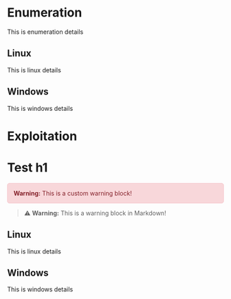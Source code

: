 # Enumeration

This is enumeration details

## Linux

This is linux details

## Windows

This is windows details

# Exploitation

<h1>Test h1</h1>

<div style="padding: 1em; background-color: #f8d7da; border: 1px solid #f5c2c7; border-radius: 5px; color: #842029;">
  <strong>Warning:</strong> This is a custom warning block!
</div>

> ⚠️ **Warning:** This is a warning block in Markdown!


## Linux

This is linux details

## Windows

This is windows details

